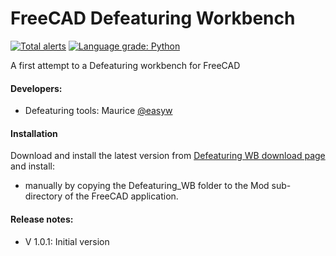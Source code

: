 # FreeCAD Defeaturing Workbench
[![Total alerts](https://img.shields.io/lgtm/alerts/g/easyw/Defeaturing_WB.svg?logo=lgtm&logoWidth=18)](https://lgtm.com/projects/g/easyw/Defeaturing_WB/alerts/) [![Language grade: Python](https://img.shields.io/lgtm/grade/python/g/easyw/Defeaturing_WB.svg?logo=lgtm&logoWidth=18)](https://lgtm.com/projects/g/easyw/Defeaturing_WB/context:python)

A first attempt to a Defeaturing workbench for FreeCAD

#### Developers:
* Defeaturing tools:  Maurice [@easyw](https://github.com/easyw/Defeaturing_WB)  

#### Installation
Download and install the latest version from [Defeaturing WB download page](https://github.com/easyw/Defeaturing_WB) and install:

- manually by copying the Defeaturing_WB folder to the Mod sub-directory of the FreeCAD application.


#### Release notes:
* V 1.0.1:  Initial version
